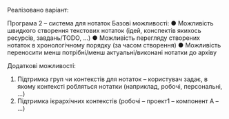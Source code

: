 Реалізовано варіант:

Програма 2 – система для нотаток
Базові можливості:
● Можливість швидкого створення текстових нотаток (ідей, конспектів якихось
ресурсів, завдань/TODO, …)
● Можливість перегляду створених нотаток в хронологічному порядку (за часом
створення)
● Можливість переносити менш потрібні/менш актуальні/виконані нотатки до архіву

Додаткові можливості:
1. Підтримка груп чи контекстів для нотаток – користувач задає, в якому контексті
робляться нотатки (наприклад, робочі, персональні, …)
2. Підтримка ієрархічних контекстів (робочі – проект1 – компонент А – …)
